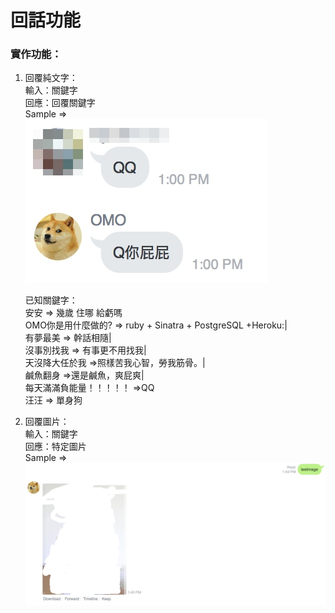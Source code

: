 # 回話功能

### 實作功能：

1. 回覆純文字：  
     輸入：關鍵字  
     回應：回覆關鍵字  
   Sample =&gt;  
   ![](/assets/1513489197500.jpg)  
  
   已知關鍵字：  
   安安 =&gt; 幾歲 住哪 給虧嗎  
   OMO你是用什麼做的? =&gt; ruby + Sinatra + PostgreSQL +Heroku:\|  
   有夢最美 =&gt; 幹話相隨\|  
   沒事別找我 =&gt; 有事更不用找我\|  
   天沒降大任於我 =&gt;照樣苦我心智，勞我筋骨。\|  
   鹹魚翻身 =&gt;還是鹹魚，爽屁爽\|  
   每天滿滿負能量！！！！！ =&gt;QQ  
   汪汪 =&gt; 單身狗  
  
  
  
  
  
  

2. 回覆圖片：  
     輸入：關鍵字  
     回應：特定圖片  
    Sample =&gt;  
   ![](/assets/1513489548187.jpg)



